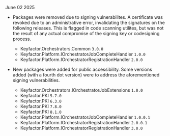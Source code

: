 June 02 2025
* Packages were removed due to signing vulnerabilites. A certificate was revoked due to an administrative error, invalidating the signatures on the following releases. This is flagged in code scanning utilites, but was not the result of any actual compromise of the signing key or codesigning process.
    * Keyfactor.Orchestrators.Common `3.0.0`
    * Keyfactor.Platform.IOrchestratorJobCompleteHandler `1.0.0`
    * Keyfactor.Platform.IOrchestratorRegistrationHandler `2.0.0`

* New packages were added for public accessibility. Some versions added (with a fourth dot version) were to address the aforementioned signing vulnerabilities.
    * Keyfactor.Orchestrators.IOrchestratorJobExtensions `1.0.0`
    * Keyfactor.PKI `5.7.0`
    * Keyfactor.PKI `6.3.0`
    * Keyfactor.PKI `7.8.0`
    * Keyfactor.PKI `8.1.0`
    * Keyfactor.Platform.IOrchestratorJobCompleteHandler `1.0.0.1`
    * Keyfactor.Platform.IOrchestratorRegistrationHandler `2.0.0.1`
    * Keyfactor.Platform.IOrchestratorRegistrationHandler `3.0.0`